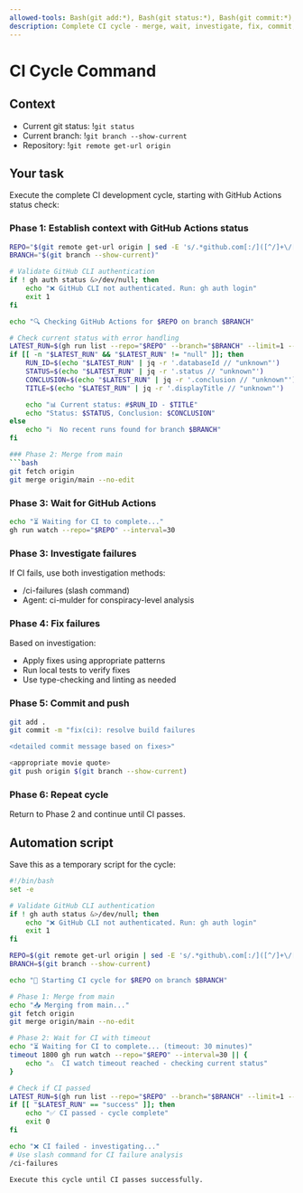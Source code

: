 ```yaml
---
allowed-tools: Bash(git add:*), Bash(git status:*), Bash(git commit:*), Bash(*), Task(*)
description: Complete CI cycle - merge, wait, investigate, fix, commit, push
---
```


# CI Cycle Command

## Context

- Current git status: !`git status`
- Current branch: !`git branch --show-current`
- Repository: !`git remote get-url origin`

## Your task

Execute the complete CI development cycle, starting with GitHub Actions status check:

### Phase 1: Establish context with GitHub Actions status

```bash
REPO="$(git remote get-url origin | sed -E 's/.*github.com[:/]([^/]+\/[^/]+)(\.git)?$/\1/')"
BRANCH="$(git branch --show-current)"

# Validate GitHub CLI authentication
if ! gh auth status &>/dev/null; then
    echo "❌ GitHub CLI not authenticated. Run: gh auth login"
    exit 1
fi

echo "🔍 Checking GitHub Actions for $REPO on branch $BRANCH"

# Check current status with error handling
LATEST_RUN=$(gh run list --repo="$REPO" --branch="$BRANCH" --limit=1 --json=databaseId,status,conclusion,displayTitle --jq '.[0] // empty')
if [[ -n "$LATEST_RUN" && "$LATEST_RUN" != "null" ]]; then
    RUN_ID=$(echo "$LATEST_RUN" | jq -r '.databaseId // "unknown"')
    STATUS=$(echo "$LATEST_RUN" | jq -r '.status // "unknown"')
    CONCLUSION=$(echo "$LATEST_RUN" | jq -r '.conclusion // "unknown"')
    TITLE=$(echo "$LATEST_RUN" | jq -r '.displayTitle // "unknown"')

    echo "📊 Current status: #$RUN_ID - $TITLE"
    echo "Status: $STATUS, Conclusion: $CONCLUSION"
else
    echo "ℹ️  No recent runs found for branch $BRANCH"
fi

### Phase 2: Merge from main
```bash
git fetch origin
git merge origin/main --no-edit
```

### Phase 3: Wait for GitHub Actions

```bash
echo "⏳ Waiting for CI to complete..."
gh run watch --repo="$REPO" --interval=30
```

### Phase 3: Investigate failures

If CI fails, use both investigation methods:

- /ci-failures (slash command)
- Agent: ci-mulder for conspiracy-level analysis

### Phase 4: Fix failures

Based on investigation:

- Apply fixes using appropriate patterns
- Run local tests to verify fixes
- Use type-checking and linting as needed

### Phase 5: Commit and push

```bash
git add .
git commit -m "fix(ci): resolve build failures

<detailed commit message based on fixes>"

<appropriate movie quote>
git push origin $(git branch --show-current)
```

### Phase 6: Repeat cycle

Return to Phase 2 and continue until CI passes.

## Automation script

Save this as a temporary script for the cycle:

```bash
#!/bin/bash
set -e

# Validate GitHub CLI authentication
if ! gh auth status &>/dev/null; then
    echo "❌ GitHub CLI not authenticated. Run: gh auth login"
    exit 1
fi

REPO=$(git remote get-url origin | sed -E 's/.*github\.com[:/]([^/]+\/[^/]+?)(\.git)?$/\1/')
BRANCH=$(git branch --show-current)

echo "🔄 Starting CI cycle for $REPO on branch $BRANCH"

# Phase 1: Merge from main
echo "📥 Merging from main..."
git fetch origin
git merge origin/main --no-edit

# Phase 2: Wait for CI with timeout
echo "⏳ Waiting for CI to complete... (timeout: 30 minutes)"
timeout 1800 gh run watch --repo="$REPO" --interval=30 || {
    echo "⚠️  CI watch timeout reached - checking current status"
}

# Check if CI passed
LATEST_RUN=$(gh run list --repo="$REPO" --branch="$BRANCH" --limit=1 --json=conclusion --jq '.[0].conclusion // "unknown"')
if [[ "$LATEST_RUN" == "success" ]]; then
    echo "✅ CI passed - cycle complete"
    exit 0
fi

echo "❌ CI failed - investigating..."
# Use slash command for CI failure analysis
/ci-failures

Execute this cycle until CI passes successfully.
